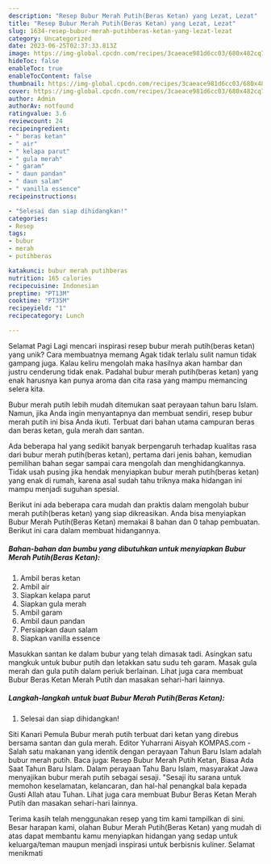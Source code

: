 ```yaml
---
description: "Resep Bubur Merah Putih(Beras Ketan) yang Lezat, Lezat"
title: "Resep Bubur Merah Putih(Beras Ketan) yang Lezat, Lezat"
slug: 1634-resep-bubur-merah-putihberas-ketan-yang-lezat-lezat
category: Uncategorized
date: 2023-06-25T02:37:33.813Z
image: https://img-global.cpcdn.com/recipes/3caeace981d6cc03/680x482cq70/bubur-merah-putihberas-ketan-foto-resep-utama.jpg
hideToc: false
enableToc: true
enableTocContent: false
thumbnail: https://img-global.cpcdn.com/recipes/3caeace981d6cc03/680x482cq70/bubur-merah-putihberas-ketan-foto-resep-utama.jpg
cover: https://img-global.cpcdn.com/recipes/3caeace981d6cc03/680x482cq70/bubur-merah-putihberas-ketan-foto-resep-utama.jpg
author: Admin
authorAv: notfound
ratingvalue: 3.6
reviewcount: 24
recipeingredient:
- " beras ketan"
- " air"
- " kelapa parut"
- " gula merah"
- " garam"
- " daun pandan"
- " daun salam"
- " vanilla essence"
recipeinstructions:

- "Selesai dan siap dihidangkan!"
categories:
- Resep
tags:
- bubur
- merah
- putihberas

katakunci: bubur merah putihberas 
nutrition: 165 calories
recipecuisine: Indonesian
preptime: "PT13M"
cooktime: "PT35M"
recipeyield: "1"
recipecategory: Lunch

---
```



Selamat Pagi Lagi mencari inspirasi resep bubur merah putih(beras ketan) yang unik? Cara membuatnya memang Agak tidak terlalu sulit namun tidak gampang juga. Kalau keliru mengolah maka hasilnya akan hambar dan justru cenderung tidak enak. Padahal bubur merah putih(beras ketan) yang enak harusnya kan punya aroma dan cita rasa yang mampu memancing selera kita.


Bubur merah putih lebih mudah ditemukan saat perayaan tahun baru Islam. Namun, jika Anda ingin menyantapnya dan membuat sendiri, resep bubur merah putih ini bisa Anda ikuti. Terbuat dari bahan utama campuran beras dan beras ketan, gula merah dan santan.

Ada beberapa hal yang sedikit banyak berpengaruh terhadap kualitas rasa dari bubur merah putih(beras ketan), pertama dari jenis bahan, kemudian pemilihan bahan segar sampai cara mengolah dan menghidangkannya. Tidak usah pusing jika hendak menyiapkan bubur merah putih(beras ketan) yang enak di rumah, karena asal sudah tahu triknya maka hidangan ini mampu menjadi suguhan spesial.


Berikut ini ada beberapa cara mudah dan praktis dalam mengolah bubur merah putih(beras ketan) yang siap dikreasikan. Anda bisa menyiapkan Bubur Merah Putih(Beras Ketan) memakai 8 bahan dan 0 tahap pembuatan. Berikut ini cara dalam membuat hidangannya.

<!--inarticleads1-->

##### Bahan-bahan dan bumbu yang dibutuhkan untuk menyiapkan Bubur Merah Putih(Beras Ketan):

1. Ambil  beras ketan
1. Ambil  air
1. Siapkan  kelapa parut
1. Siapkan  gula merah
1. Ambil  garam
1. Ambil  daun pandan
1. Persiapkan  daun salam
1. Siapkan  vanilla essence


Masukkan santan ke dalam bubur yang telah dimasak tadi. Asingkan satu mangkuk untuk bubur putih dan letakkan satu sudu teh garam. Masak gula merah dan gula putih dalam periuk berlainan. Lihat juga cara membuat Bubur Beras Ketan Merah Putih dan masakan sehari-hari lainnya. 

<!--inarticleads2-->

##### Langkah-langkah untuk buat Bubur Merah Putih(Beras Ketan):


1. Selesai dan siap dihidangkan!

Siti Kanari Pemula Bubur merah putih terbuat dari ketan yang direbus bersama santan dan gula merah. Editor Yuharrani Aisyah KOMPAS.com - Salah satu makanan yang identik dengan perayaan Tahun Baru Islam adalah bubur merah putih. Baca juga: Resep Bubur Merah Putih Ketan, Biasa Ada Saat Tahun Baru Islam. Dalam perayaan Tahu Baru Islam, masyarakat Jawa menyajikan bubur merah putih sebagai sesaji. &#34;Sesaji itu sarana untuk memohon keselamatan, kelancaran, dan hal-hal penangkal bala kepada Gusti Allah atau Tuhan. Lihat juga cara membuat Bubur Beras Ketan Merah Putih dan masakan sehari-hari lainnya. 

Terima kasih telah menggunakan resep yang tim kami tampilkan di sini. Besar harapan kami, olahan Bubur Merah Putih(Beras Ketan) yang mudah di atas dapat membantu kamu menyiapkan hidangan yang sedap untuk keluarga/teman maupun menjadi inspirasi untuk berbisnis kuliner. Selamat menikmati
